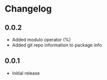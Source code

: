 # Changelog

## 0.0.2
- Added modulo operator (%)
- Added git repo information to package info

## 0.0.1
- Initial release
